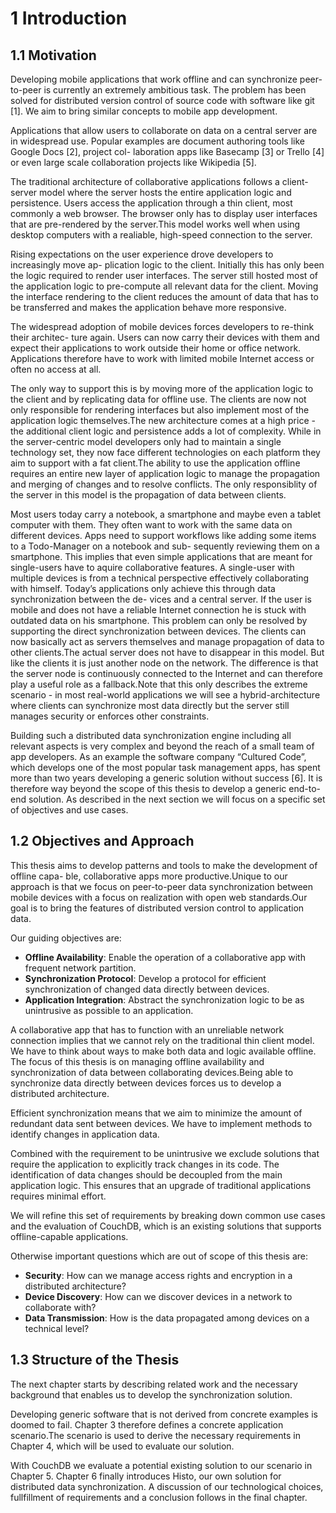 # 1 Introduction

## 1.1 Motivation

Developing mobile applications that work offline and can synchronize peer-to-peer is currently an extremely ambitious task. The problem has been solved for distributed version control of source code with software like git \[1\]. We aim to bring similar concepts to mobile app development.

Applications that allow users to collaborate on data on a central server are in widespread use. Popular examples are document authoring tools like Google Docs \[2\], project col- laboration apps like Basecamp \[3\] or Trello \[4\] or even large scale collaboration projects like Wikipedia \[5\].

The traditional architecture of collaborative applications follows a client-server model where the server hosts the entire application logic and persistence. Users access the application through a thin client, most commonly a web browser. The browser only has to display user interfaces that are pre-rendered by the server.This model works well when using desktop computers with a realiable, high-speed connection to the server.

Rising expectations on the user experience drove developers to increasingly move ap- plication logic to the client. Initially this has only been the logic required to render user interfaces. The server still hosted most of the application logic to pre-compute all relevant data for the client. Moving the interface rendering to the client reduces the amount of data that has to be transferred and makes the application behave more responsive.

The widespread adoption of mobile devices forces developers to re-think their architec- ture again. Users can now carry their devices with them and expect their applications to work outside their home or office network. Applications therefore have to work with limited mobile Internet access or often no access at all.

The only way to support this is by moving more of the application logic to the client and by replicating data for offline use. The clients are now not only responsible for rendering interfaces but also implement most of the application logic themselves.The new architecture comes at a high price - the additional client logic and persistence adds a lot of complexity. While in the server-centric model developers only had to maintain a single technology set, they now face different technologies on each platform they aim to support with a fat client.The ability to use the application offline requires an entire new layer of application logic to manage the propagation and merging of changes and to resolve conflicts. The only responsiblity of the server in this model is the propagation of data between clients.

Most users today carry a notebook, a smartphone and maybe even a tablet computer with them. They often want to work with the same data on different devices. Apps need to support workflows like adding some items to a Todo-Manager on a notebook and sub- sequently reviewing them on a smartphone. This implies that even simple applications that are meant for single-users have to aquire collaborative features. A single-user with multiple devices is from a technical perspective effectively collaborating with himself. Today’s applications only achieve this through data synchronization between the de- vices and a central server. If the user is mobile and does not have a reliable Internet connection he is stuck with outdated data on his smartphone. This problem can only be resolved by supporting the direct synchronization between devices. The clients can now basically act as servers themselves and manage propagation of data to other clients.The actual server does not have to disappear in this model. But like the clients it is just another node on the network. The difference is that the server node is continuously connected to the Internet and can therefore play a useful role as a fallback.Note that this only describes the extreme scenario - in most real-world applications we will see a hybrid-architecture where clients can synchronize most data directly but the server still manages security or enforces other constraints.

Building such a distributed data synchronization engine including all relevant aspects is very complex and beyond the reach of a small team of app developers. As an example the software company “Cultured Code”, which develops one of the most popular task management apps, has spent more than two years developing a generic solution without success \[6\]. It is therefore way beyond the scope of this thesis to develop a generic end-to-end solution. As described in the next section we will focus on a specific set of objectives and use cases.

## 1.2 Objectives and Approach

This thesis aims to develop patterns and tools to make the development of offline capa- ble, collaborative apps more productive.Unique to our approach is that we focus on peer-to-peer data synchronization between mobile devices with a focus on realization with open web standards.Our goal is to bring the features of distributed version control to application data.

Our guiding objectives are:

- **Offline Availability**: Enable the operation of a collaborative app with frequent network partition.
- **Synchronization Protocol**: Develop a protocol for efficient synchronization of changed data directly between devices.
- **Application Integration**: Abstract the synchronization logic to be as unintrusive as possible to an application.

A collaborative app that has to function with an unreliable network connection implies that we cannot rely on the traditional thin client model. We have to think about ways to make both data and logic available offline. The focus of this thesis is on managing offline availability and synchronization of data between collaborating devices.Being able to synchronize data directly between devices forces us to develop a distributed architecture.

Efficient synchronization means that we aim to minimize the amount of redundant data sent between devices. We have to implement methods to identify changes in application data.

Combined with the requirement to be unintrusive we exclude solutions that require the application to explicitly track changes in its code. The identification of data changes should be decoupled from the main application logic. This ensures that an upgrade of traditional applications requires minimal effort.

We will refine this set of requirements by breaking down common use cases and the evaluation of CouchDB, which is an existing solutions that supports offline-capable applications.

Otherwise important questions which are out of scope of this thesis are:

- **Security**: How can we manage access rights and encryption in a distributed architecture?
- **Device Discovery**: How can we discover devices in a network to collaborate with?
- **Data Transmission**: How is the data propagated among devices on a technical level?

## 1.3 Structure of the Thesis

The next chapter starts by describing related work and the necessary background that enables us to develop the synchronization solution.

Developing generic software that is not derived from concrete examples is doomed to fail. Chapter 3 therefore defines a concrete application scenario.The scenario is used to derive the necessary requirements in Chapter 4, which will be used to evaluate our solution.

With CouchDB we evaluate a potential existing solution to our scenario in Chapter 5. Chapter 6 finally introduces Histo, our own solution for distributed data synchronization. A discussion of our technological choices, fullfillment of requirements and a conclusion follows in the final chapter.
